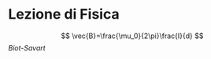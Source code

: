 # Lezione di Fisica

$$
\vec{B}=\frac{\mu_0}{2\pi}\frac{I}{d}
$$_Biot-Savart_


<!--stackedit_data:
eyJoaXN0b3J5IjpbLTU0Njk1ODg5N119
-->